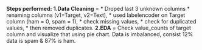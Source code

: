 **Steps performed:**
**1.Data Cleaning** = * Droped last 3 unknown columns * renaming columns (v1=Target, v2=Text), * used labelencoder on Target column (ham = 0, spam = 1), * check missing values, * check for duplicated values, * then removed duplicates.
**2.EDA** =  Check value_counts of target column and visualize that using pie chart. Data is imbalanced, consist 12% data is spam & 87% is ham. 
